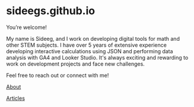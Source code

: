 # sideegs.github.io

You’re welcome!

My name is Sideeg, and I work on developing digital tools for math and other STEM subjects.
I have over 5 years of extensive experience developing interactive calculations using JSON and performing data analysis with GA4 and Looker Studio. It's always exciting and rewarding to work on development projects and face new challenges.

Feel free to reach out or connect with me!

[About](/about)

[Articles](/articles)

